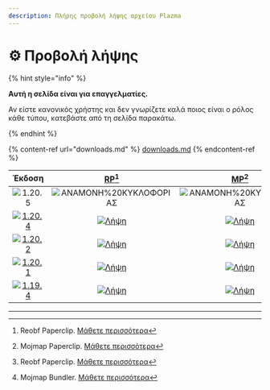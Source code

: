 ```yaml
---
description: Πλήρης προβολή λήψης αρχείου Plazma
---
```


# ⚙️ Προβολή λήψης

{% hint style="info" %}

**Αυτή η σελίδα είναι για επαγγελματίες.**

Αν είστε κανονικός χρήστης και δεν γνωρίζετε καλά ποιος είναι ο ρόλος κάθε τύπου,
κατεβάστε από τη σελίδα παρακάτω.

{% endhint %}

{% content-ref url="downloads.md" %}
[downloads.md](downloads.md)
{% endcontent-ref %}

[wtr]: https://badge.plazmamc.org/0/Σε%20αναμονή%20κυκλοφορίας

|                                       Έκδοση                                      |                          [RP](#user-content-fn-1)[^1]                          |                          [MP](#user-content-fn-2)[^2]                          |                          [RB](#user-content-fn-3)[^3]                          |                          [MB](#user-content-fn-4)[^4]                          |
| :-------------------------------------------------------------------------------: | :----------------------------------------------------------------------------: | :----------------------------------------------------------------------------: | :----------------------------------------------------------------------------: | :----------------------------------------------------------------------------: |
|                   ![1.20.5](https://badge.plazmamc.org/0/1.20.5)                  |                          ![ΑΝΑΜΟΝΗ%20ΚΥΚΛΟΦΟΡΙΑΣ][wtr]                         |                          ![ΑΝΑΜΟΝΗ%20ΚΥΚΛΟΦΟΡΙΑΣ][wtr]                         |                          ![ΑΝΑΜΟΝΗ%20ΚΥΚΛΟΦΟΡΙΑΣ][wtr]                         |                          ![ΑΝΑΜΟΝΗ%20ΚΥΚΛΟΦΟΡΙΑΣ][wtr]                         |
| [![1.20.4](https://badge.plazmamc.org/2/1.20.4)](https://git.plazmamc.org/1.20.4) | [![Λήψη](https://badge.plazmamc.org/1/Λήψη)](https://dl.plazmamc.org/1.20.4/0) | [![Λήψη](https://badge.plazmamc.org/1/Λήψη)](https://dl.plazmamc.org/1.20.4/1) | [![Λήψη](https://badge.plazmamc.org/1/Λήψη)](https://dl.plazmamc.org/1.20.4/2) | [![Λήψη](https://badge.plazmamc.org/1/Λήψη)](https://dl.plazmamc.org/1.20.4/3) |
| [![1.20.2](https://badge.plazmamc.org/6/1.20.2)](https://git.plazmamc.org/1.20.2) | [![Λήψη](https://badge.plazmamc.org/1/Λήψη)](https://dl.plazmamc.org/1.20.2/0) | [![Λήψη](https://badge.plazmamc.org/1/Λήψη)](https://dl.plazmamc.org/1.20.2/1) | [![Λήψη](https://badge.plazmamc.org/1/Λήψη)](https://dl.plazmamc.org/1.20.2/2) | [![Λήψη](https://badge.plazmamc.org/1/Λήψη)](https://dl.plazmamc.org/1.20.2/3) |
| [![1.20.1](https://badge.plazmamc.org/4/1.20.1)](https://git.plazmamc.org/1.20.1) | [![Λήψη](https://badge.plazmamc.org/1/Λήψη)](https://dl.plazmamc.org/1.20.1/0) | [![Λήψη](https://badge.plazmamc.org/1/Λήψη)](https://dl.plazmamc.org/1.20.1/1) | [![Λήψη](https://badge.plazmamc.org/1/Λήψη)](https://dl.plazmamc.org/1.20.1/2) | [![Λήψη](https://badge.plazmamc.org/1/Λήψη)](https://dl.plazmamc.org/1.20.1/3) |
| [![1.19.4](https://badge.plazmamc.org/4/1.19.4)](https://git.plazmamc.org/1.19.4) | [![Λήψη](https://badge.plazmamc.org/1/Λήψη)](https://dl.plazmamc.org/1.19.4/0) | [![Λήψη](https://badge.plazmamc.org/1/Λήψη)](https://dl.plazmamc.org/1.19.4/1) | [![Λήψη](https://badge.plazmamc.org/1/Λήψη)](https://dl.plazmamc.org/1.19.4/2) | [![Λήψη](https://badge.plazmamc.org/1/Λήψη)](https://dl.plazmamc.org/1.19.4/3) |

***

[^1]: Reobf Paperclip. [Μάθετε περισσότερα](../administration/getting-started#id-2)

[^2]: Mojmap Paperclip. [Μάθετε περισσότερα](../administration/getting-started#id-2)

[^3]: Reobf Paperclip. [Μάθετε περισσότερα](../administration/getting-started#id-2)

[^4]: Mojmap Bundler. [Μάθετε περισσότερα](../administration/getting-started#id-2)
